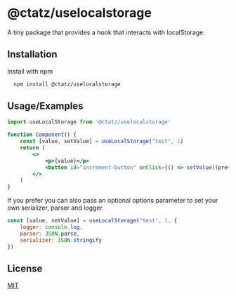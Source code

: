 
# @ctatz/uselocalstorage

A tiny package that provides a hook that interacts with localStorage.


## Installation

Install with npm

```bash
  npm install @ctatz/uselocalstorage
```
    
## Usage/Examples

```jsx
import useLocalStorage from '@ctatz/uselocalstorage'

function Component() {
    const [value, setValue] = useLocalStorage("test", 1)
    return (
        <>
            <p>{value}</p>
            <button id="increment-button" onClick={() => setValue((prev:number = 0) => prev + 1)}>Increment</button>
        </>
    )
}
```

If you prefer you can also pass an optional options parameter to set your own serializer, parser and logger.

```jsx
const [value, setValue] = useLocalStorage("test", 1, {
    logger: console.log,
    parser: JSON.parse,
    serializer: JSON.stringify
})
```
## License

[MIT](https://choosealicense.com/licenses/mit/)

